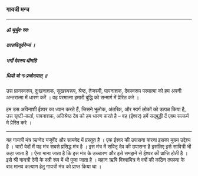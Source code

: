 ### गायत्री मन्त्र

---

##### ॐ भूर्भुवः स्वः
##### तत्सवितुर्वरेण्यं ।
##### भर्गो देवस्य धीमहि
##### धियो यो नः प्रचोदयात् ॥

उस प्राणस्वरूप, दुःखनाशक, सुखस्वरूप, श्रेष्ठ, तेजस्वी, पापनाशक, देवस्वरूप परमात्मा को हम अपनी अन्तरात्मा में धारण करें । वह परमात्मा हमारी बुद्धि को सन्मार्ग में प्रेरित करे ।

हम उस अविनाशी ईश्वर का ध्यान करते हैं, जिसने भूलोक, अंतरिक्ष, और स्वर्ग लोकों को उत्पन्न किया है, उस सृष्टी-कर्ता, पापनाशक, अतिश्रेष्ठ देव को हम धारण करते है – वह (ईश्वर) हमें सद्बुद्धी दें एवम सत्कर्म मे प्रेरित करे ।

---

यह गायत्री मंत्र ऋग्वेद यजुर्वेद और सामवेद में प्रस्तुत है । एक ईश्वर की उपासना करना इसका मुख्य उद्देश्य है । चारों वेदों में यह मंत्र सबसे प्रसिद्ध मंत्र है । इस मंत्र में सवितृ देव की उपासना है इसलिए इसे सावित्री भी कहा जाता है । ऐसा माना जाता है कि इस मंत्र के उच्चारण और इसे समझने से ईश्वर की प्राप्ति होती है । इसे श्री गायत्री देवी के स्त्री रूप में भी पूजा जाता है । महान ऋषि विश्वामित्र ने वर्षो की कठिन तपस्या के बाद मानव कल्याण हेतु गायत्री मंत्र को प्राप्त किया था ।